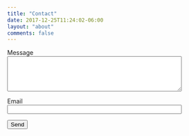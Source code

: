 ```yaml
---
title: "Contact"
date: 2017-12-25T11:24:02-06:00
layout: "about"
comments: false
---
```

<form name="newcontact" method="POST" action="/contact-success" data-netlify="true">
  <p>
    <label for="message">Message</label>
    <textarea name="message" rows="5" required style="display:block; width:80%"></textarea>
  </p>
  <p>
    <label for="email">Email</label>
    <input type="email" name="email" required style="display:block; width:80%"/>
  </p>
  <p>
    <button type="submit">Send</button>
  </p>
</form>
